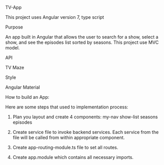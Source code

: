 TV-App

This project uses Angular version 7, type script

Purpose

An app built in Angular that allows the user to search for a show, select a show,
and see the episodes list sorted by seasons. This project use MVC model.

API

TV Maze

Style

Angular Material

How to build an App:

Here are some steps that used to implementation process:

1. Plan you layout and create 4 components:
   my-nav
   show-list
   seasons
   episodes
   
2. Create service file to invoke backend services. Each service from the file will be called 
   from within appropriate component.
 
3. Create app-routing-module.ts file to set all routes.  

4. Create app.module which contains all necessary imports.






  
   
   



